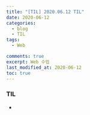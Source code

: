 ```yaml
---
title: "[TIL] 2020.06.12 TIL"
date: 2020-06-12
categories:
  - blog
  - TIL
tags:
  - Web

comments: true
excerpt: Web 수업
last_modified_at: 2020-06-12
toc: true
---
```


### TIL

-